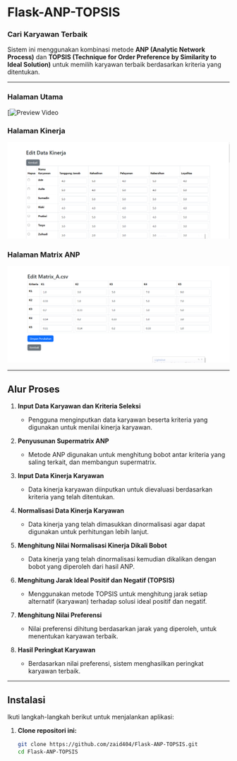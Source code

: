 # Flask-ANP-TOPSIS

### Cari Karyawan Terbaik

Sistem ini menggunakan kombinasi metode **ANP (Analytic Network Process)** dan **TOPSIS (Technique for Order Preference by Similarity to Ideal Solution)** untuk memilih karyawan terbaik berdasarkan kriteria yang ditentukan.

---


### Halaman Utama
[![Preview Video](https://github.com/user-attachments/assets/0bedad17-f226-4d48-9e1e-cf0ee5849cb0)




### Halaman Kinerja
![Halaman Kinerja](https://github.com/zaid404/Flask-ANP-TOPSIS/raw/main/kinerja.png)

### Halaman Matrix ANP
![Halaman Matrix ANP](https://github.com/zaid404/Flask-ANP-TOPSIS/raw/main/matrix.png)

---

## Alur Proses

1. **Input Data Karyawan dan Kriteria Seleksi**
   - Pengguna menginputkan data karyawan beserta kriteria yang digunakan untuk menilai kinerja karyawan.

2. **Penyusunan Supermatrix ANP**
   - Metode ANP digunakan untuk menghitung bobot antar kriteria yang saling terkait, dan membangun supermatrix.

3. **Input Data Kinerja Karyawan**
   - Data kinerja karyawan diinputkan untuk dievaluasi berdasarkan kriteria yang telah ditentukan.

4. **Normalisasi Data Kinerja Karyawan**
   - Data kinerja yang telah dimasukkan dinormalisasi agar dapat digunakan untuk perhitungan lebih lanjut.

5. **Menghitung Nilai Normalisasi Kinerja Dikali Bobot**
   - Data kinerja yang telah dinormalisasi kemudian dikalikan dengan bobot yang diperoleh dari hasil ANP.

6. **Menghitung Jarak Ideal Positif dan Negatif (TOPSIS)**
   - Menggunakan metode TOPSIS untuk menghitung jarak setiap alternatif (karyawan) terhadap solusi ideal positif dan negatif.

7. **Menghitung Nilai Preferensi**
   - Nilai preferensi dihitung berdasarkan jarak yang diperoleh, untuk menentukan karyawan terbaik.

8. **Hasil Peringkat Karyawan**
   - Berdasarkan nilai preferensi, sistem menghasilkan peringkat karyawan terbaik.

---

## Instalasi

Ikuti langkah-langkah berikut untuk menjalankan aplikasi:

1. **Clone repositori ini:**
   ```bash
   git clone https://github.com/zaid404/Flask-ANP-TOPSIS.git
   cd Flask-ANP-TOPSIS
